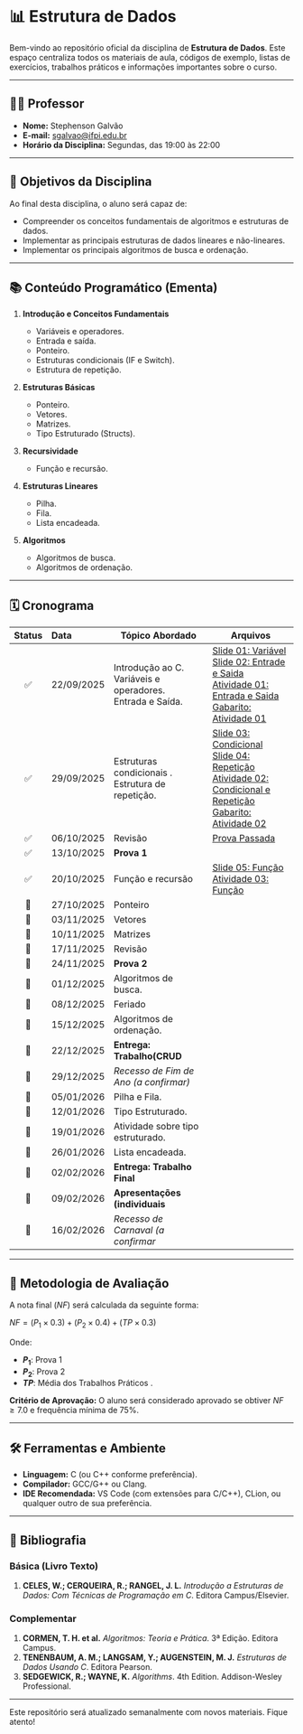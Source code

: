 # 📊 Estrutura de Dados

Bem-vindo ao repositório oficial da disciplina de **Estrutura de Dados**. Este espaço centraliza todos os materiais de aula, códigos de exemplo, listas de exercícios, trabalhos práticos e informações importantes sobre o curso.

---

## 👨‍🏫 Professor
* **Nome:** Stephenson Galvão
* **E-mail:** sgalvao@ifpi.edu.br
* **Horário da Disciplina:** Segundas, das 19:00 às 22:00

---

## 🎯 Objetivos da Disciplina

Ao final desta disciplina, o aluno será capaz de:
* Compreender os conceitos fundamentais de algoritmos e estruturas de dados.
* Implementar as principais estruturas de dados lineares e não-lineares.
* Implementar os principais algoritmos de busca e ordenação.

---

## 📚 Conteúdo Programático (Ementa)

1.  **Introdução e Conceitos Fundamentais**
    * Variáveis e operadores.
    * Entrada e saída.
    * Ponteiro.
    * Estruturas condicionais (IF e Switch).
    * Estrutura de repetição.

2.  **Estruturas Básicas**
    * Ponteiro.
    * Vetores.
    * Matrizes.
    * Tipo Estruturado (Structs).

3.  **Recursividade**
    * Função e recursão.

4.  **Estruturas Lineares**
    * Pilha.
    * Fila.
    * Lista encadeada.

5.  **Algoritmos**
    * Algoritmos de busca.
    * Algoritmos de ordenação.

---

## 🗓️ Cronograma



| Status | Data| Tópico Abordado| Arquivos|
| :----: | :----------- |------- | ------------------------------------ |
|   :white_check_mark:   | 22/09/2025   | Introdução ao C.<br>Variáveis e operadores.<br>Entrada e Saída.| [Slide 01: Variável](https://drive.google.com/file/d/1sDgBUU-94CIQbfwB9JCHLkjc_9iQIg9L/view?usp=sharing) </br> [Slide 02: Entrade e Saida](https://drive.google.com/file/d/1H3AqVY5UXhVdONu9phn34bt4B4MetPWf/view?usp=sharing) </br> [Atividade 01: Entrada e Saida](https://drive.google.com/file/d/1zH83gpIJcTK9gLTuhmmyJX3Sn7_50cSM/view?usp=sharing) </br> [Gabarito: Atividade 01](gabarito/exercicio1/)|
|   :white_check_mark:   | 29/09/2025   | Estruturas condicionais .<br>Estrutura de repetição.       |  [Slide 03: Condicional](https://drive.google.com/file/d/1KBk9jyjHN3qLxn-b67wIX3kTrgtH-RQ9/view?usp=sharing) </br> [Slide 04: Repetição](https://drive.google.com/file/d/110y2qEhpwKD538pkw75n7hI9z-JmqWPJ/view?usp=sharing) </br> [Atividade 02: Condicional e Repetição](https://drive.google.com/file/d/1yXczmUrFq6RY5O0EeKCg2jwy8EGrVI1N/view?usp=sharing) </br> [Gabarito: Atividade 02](gabarito/exercicio2/) |
|   :white_check_mark:   | 06/10/2025 | Revisão|[Prova Passada](https://drive.google.com/file/d/1HUQ00BeSMZzgXLGl9ghBUeXp5lB95U_8/view?usp=sharing) |
|   :white_check_mark:   | 13/10/2025   | **Prova 1** |  |
|   :white_check_mark:   | 20/10/2025   | Função e recursão| [Slide 05: Função](https://drive.google.com/file/d/13e4I5ef_Yx4d2oXnXRgiYvo6TRhm4q7f/view?usp=sharing) </br> [Atividade 03: Função](https://drive.google.com/file/d/10fPiddyC6x0uAgEdW0axiQoMKoVu20fs/view?usp=sharing) |
|   :black_square_button:   | 27/10/2025   |Ponteiro | |
|   :black_square_button:   | 03/11/2025   |Vetores | |
|   :black_square_button:   | 10/11/2025   |Matrizes | |
|   :black_square_button:   | 17/11/2025   | Revisão | |
|   :black_square_button:   | 24/11/2025   | **Prova 2**| |
|   :black_square_button:   | 01/12/2025   | Algoritmos de busca.| |
|   :black_square_button:   | 08/12/2025   | Feriado |  |
|   :black_square_button:   | 15/12/2025   | Algoritmos de ordenação.| |
|   :black_square_button:   | 22/12/2025   | **Entrega: Trabalho(CRUD** | |
|   :black_square_button:   | 29/12/2025   | *Recesso de Fim de Ano (a confirmar)* |  |
|   :black_square_button:   | 05/01/2026   | Pilha e Fila. | |
|   :black_square_button:   | 12/01/2026   | Tipo Estruturado. |  |
|   :black_square_button:   | 19/01/2026   | Atividade sobre tipo estruturado. | |
|   :black_square_button:   | 26/01/2026   | Lista encadeada. | |
|   :black_square_button:   | 02/02/2026   |**Entrega: Trabalho Final** |  |
|   :black_square_button:   | 09/02/2026   |**Apresentações (individuais**| |
|   :black_square_button:   | 16/02/2026   | *Recesso de Carnaval (a confirmar* | |

---

## 📝 Metodologia de Avaliação

A nota final ($NF$) será calculada da seguinte forma:

$NF = (P_1 \times 0.3) + (P_2 \times 0.4) + (TP \times 0.3)$

Onde:
* **$P_1$**: Prova 1
* **$P_2$**: Prova 2
* **$TP$**: Média dos Trabalhos Práticos .

**Critério de Aprovação:** O aluno será considerado aprovado se obtiver $NF \ge 7.0$ e frequência mínima de 75%.

---

## 🛠️ Ferramentas e Ambiente

* **Linguagem:** C (ou C++ conforme preferência).
* **Compilador:** GCC/G++ ou Clang.
* **IDE Recomendada:** VS Code (com extensões para C/C++), CLion, ou qualquer outro de sua preferência.

---

## 📖 Bibliografia

### Básica (Livro Texto)
1.  **CELES, W.; CERQUEIRA, R.; RANGEL, J. L.** *Introdução a Estruturas de Dados: Com Técnicas de Programação em C*. Editora Campus/Elsevier.

### Complementar
1.  **CORMEN, T. H. et al.** *Algoritmos: Teoria e Prática*. 3ª Edição. Editora Campus.
2.  **TENENBAUM, A. M.; LANGSAM, Y.; AUGENSTEIN, M. J.** *Estruturas de Dados Usando C*. Editora Pearson.
3.  **SEDGEWICK, R.; WAYNE, K.** *Algorithms*. 4th Edition. Addison-Wesley Professional.

---

Este repositório será atualizado semanalmente com novos materiais. Fique atento!
